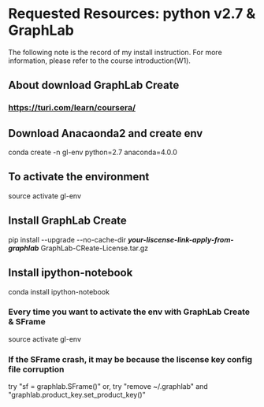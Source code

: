 # Requested Resources: python v2.7 & GraphLab
The following note is the record of my install instruction.
For more information, please refer to the course introduction(W1).

## About download GraphLab Create
### https://turi.com/learn/coursera/

## Download Anacaonda2 and create env
conda create -n gl-env python=2.7 anaconda=4.0.0

## To activate the environment
source activate gl-env

## Install GraphLab Create
pip install --upgrade --no-cache-dir ___your-liscense-link-apply-from-graphlab___ GraphLab-CReate-License.tar.gz

## Install ipython-notebook
conda install ipython-notebook

### Every time you want to activate the env with GraphLab Create & SFrame
source activate gl-env

### If the SFrame crash, it may be because the liscense key config file corruption
try "sf = graphlab.SFrame()"
or, try "remove ~/.graphlab" and "graphlab.product_key.set_product_key()"
